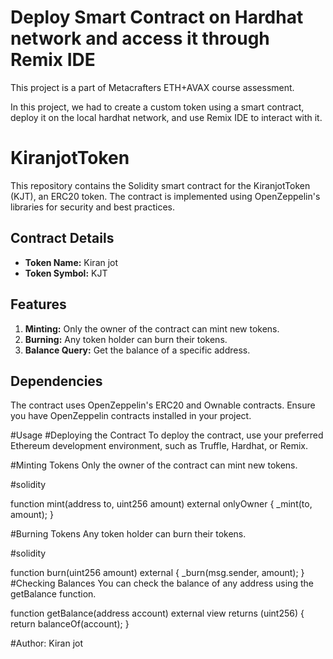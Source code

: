  # Deploy Smart Contract on Hardhat network and access it through Remix IDE

This project is a part of Metacrafters ETH+AVAX course assessment.

In this project, we had to create a custom token using a smart contract, deploy it on the local hardhat network, and use Remix IDE to interact with it.
# KiranjotToken

This repository contains the Solidity smart contract for the KiranjotToken (KJT), an ERC20 token. The contract is implemented using OpenZeppelin's libraries for security and best practices.

## Contract Details

- **Token Name:** Kiran jot
- **Token Symbol:** KJT

## Features

1. **Minting:** Only the owner of the contract can mint new tokens.
2. **Burning:** Any token holder can burn their tokens.
3. **Balance Query:** Get the balance of a specific address.

## Dependencies

The contract uses OpenZeppelin's ERC20 and Ownable contracts. Ensure you have OpenZeppelin contracts installed in your project.

#Usage
#Deploying the Contract
To deploy the contract, use your preferred Ethereum development environment, such as Truffle, Hardhat, or Remix.

#Minting Tokens
Only the owner of the contract can mint new tokens.

#solidity

function mint(address to, uint256 amount) external onlyOwner {
    _mint(to, amount);
}

#Burning Tokens
Any token holder can burn their tokens.

#solidity

function burn(uint256 amount) external {
    _burn(msg.sender, amount);
}
#Checking Balances
You can check the balance of any address using the getBalance function.

function getBalance(address account) external view returns (uint256) {
    return balanceOf(account);
}

#Author: Kiran jot

